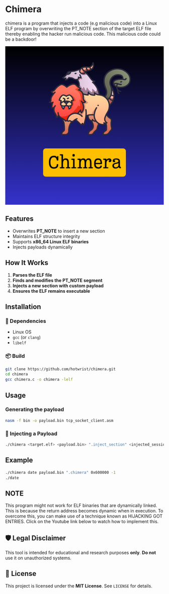 # Chimera
chimera is a program that injects a code (e.g malicious code) into a Linux ELF program by overwriting the PT_NOTE section of the target ELF file thereby enabling the hacker run malicious code. This malicious code could be a backdoor!

![chimera](chimera.png)

## Features

- Overwrites **PT_NOTE** to insert a new section
- Maintains ELF structure integrity
- Supports **x86_64 Linux ELF binaries**
- Injects payloads dynamically

## How It Works
1. **Parses the ELF file**
2. **Finds and modifies the PT_NOTE segment**
3. **Injects a new section with custom payload**
4. **Ensures the ELF remains executable**

## Installation
### 🔧 Dependencies
- Linux OS
- `gcc` (or `clang`)
- `libelf`

### 📦 Build
```sh
git clone https://github.com/hotwrist/chimera.git
cd chimera
gcc chimera.c -o chimera -lelf
```

## Usage
### Generating the payload
```sh
nasm -f bin -o payload.bin tcp_socket_client.asm
```

### 💎 Injecting a Payload
```sh
./chimera <target.elf> <payload.bin> ".inject_section" <injected_session_address> <entry point>
```

## Example
```sh
./chimera date payload.bin ".chimera" 0x600000 -1
./date
```

## NOTE
This program might not work for ELF binaries that are dynamically linked. This is because the return address becomes dynamic when in execution.
To overcome this, you can make use of a technique known as HIJACKING GOT ENTRIES. Click on the Youtube link below to watch how to implement this.

## 🛡️ Legal Disclaimer
This tool is intended for educational and research purposes **only**. **Do not** use it on unauthorized systems.

## 🌟 License
This project is licensed under the **MIT License**. See `LICENSE` for details.


